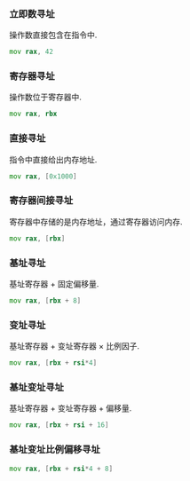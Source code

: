 
### 立即数寻址

操作数直接包含在指令中.

```asm
mov rax, 42
```

### 寄存器寻址

操作数位于寄存器中.

```asm
mov rax, rbx
```

### 直接寻址

指令中直接给出内存地址.

```asm
mov rax, [0x1000]
```

### 寄存器间接寻址

寄存器中存储的是内存地址，通过寄存器访问内存.

```asm
mov rax, [rbx]
```

### 基址寻址

基址寄存器 + 固定偏移量.

```asm
mov rax, [rbx + 8]
```

### 变址寻址

基址寄存器 + 变址寄存器 × 比例因子.

```asm
mov rax, [rbx + rsi*4]
```

### 基址变址寻址

基址寄存器 + 变址寄存器 + 偏移量.

```asm
mov rax, [rbx + rsi + 16]
```

### 基址变址比例偏移寻址

```asm
mov rax, [rbx + rsi*4 + 8]
```

